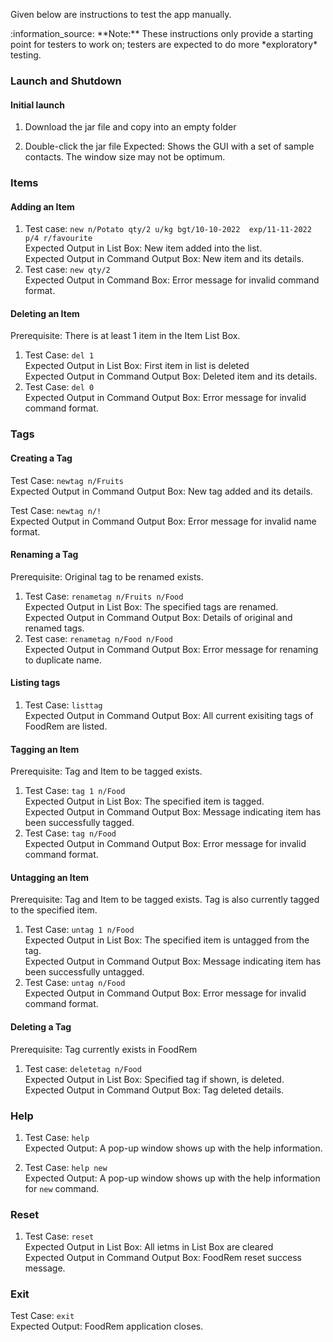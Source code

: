 <!-- markdownlint-disable-file first-line-h1 -->
Given below are instructions to test the app manually.

<div markdown="span" class="alert alert-info">:information_source: **Note:** These instructions only provide a starting point for testers to work on; testers are expected to do more *exploratory* testing.

</div>

### Launch and Shutdown

#### Initial launch

1. Download the jar file and copy into an empty folder

1. Double-click the jar file Expected: Shows the GUI with a set of sample contacts. The window size may not be optimum.


### Items

#### Adding an Item
1. Test case: `new n/Potato qty/2 u/kg bgt/10-10-2022  exp/11-11-2022 p/4 r/favourite` <br> Expected Output in List Box: New item added into the list. <br> Expected Output in Command Output Box: New item and its details.
2. Test case: `new qty/2` <br> Expected Output in Command Box: Error message for invalid command format.

#### Deleting an Item
Prerequisite: There is at least 1 item in the Item List Box.

1. Test Case: `del 1`<br> Expected Output in List Box: First item in list is deleted <br> Expected Output in Command Output Box: Deleted item and its details.
2. Test Case: `del 0`<br> Expected Output in Command Output Box: Error message for invalid command format.

### Tags

#### Creating a Tag
Test Case: `newtag n/Fruits`<br> Expected Output in Command Output Box: New tag added and its details.

Test Case: `newtag n/!`<br> Expected Output in Command Output Box: Error message for invalid name format.

#### Renaming a Tag
Prerequisite: Original tag to be renamed exists.

1. Test Case: `renametag n/Fruits n/Food`<br> Expected Output in List Box: The specified tags are renamed. <br> Expected Output in Command Output Box: Details of original and renamed tags.
2.  Test case: `renametag n/Food n/Food` <br>Expected Output in Command Output Box: Error message for renaming to duplicate name.

#### Listing tags
1. Test Case: `listtag` <br> Expected Output in Command Output Box: All current exisiting tags of FoodRem are listed.


#### Tagging an Item
Prerequisite: Tag and Item to be tagged exists.

1. Test Case: `tag 1 n/Food`<br> Expected Output in List Box: The specified item is tagged. <br> Expected Output in Command Output Box: Message indicating item has been successfully tagged.
2. Test Case: `tag n/Food`<br> Expected Output in Command Output Box: Error message for invalid command format.

#### Untagging an Item
Prerequisite: Tag and Item to be tagged exists. Tag is also currently tagged to the specified item.

1. Test Case: `untag 1 n/Food`<br> Expected Output in List Box: The specified item is untagged from the tag. <br> Expected Output in Command Output Box: Message indicating item has been successfully untagged.
2. Test Case: `untag n/Food`<br> Expected Output in Command Output Box: Error message for invalid command format.

#### Deleting a Tag
Prerequisite: Tag currently exists in FoodRem

1. Test case: `deletetag n/Food`<br> Expected Output in List Box: Specified tag if shown, is deleted. <br> Expected Output in Command Output Box: Tag deleted details.

### Help

1. Test Case: `help`<br> Expected Output: A pop-up window shows up with the help information.

1. Test Case: `help new`<br> Expected Output: A pop-up window shows up with the help information for `new` command.


### Reset
1. Test Case: `reset`<br> Expected Output in List Box: All ietms in List Box are cleared <br> Expected Output in Command Output Box: FoodRem reset success message.


### Exit
Test Case: `exit`<br> Expected Output: FoodRem application closes.
